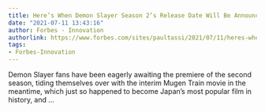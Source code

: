 ```yaml
---
title: Here’s When Demon Slayer Season 2’s Release Date Will Be Announced
date: "2021-07-11 13:43:16"
author: Forbes - Innovation
authorlink: https://www.forbes.com/sites/paultassi/2021/07/11/heres-when-demon-slayer-season-2s-release-date-will-be-announced/
tags:
- Forbes-Innovation
---
```

Demon Slayer fans have been eagerly awaiting the premiere of the second season, tiding themselves over with the interim Mugen Train movie in the meantime, which just so happened to become Japan’s most popular film in history, and ...